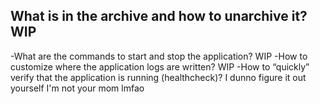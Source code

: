 ## What is in the archive and how to unarchive it? WIP

-What are the commands to start and stop the application? WIP
-How to customize where the application logs are written? WIP
-How to “quickly” verify that the application is running (healthcheck)? I dunno figure it out yourself I'm not your mom lmfao

